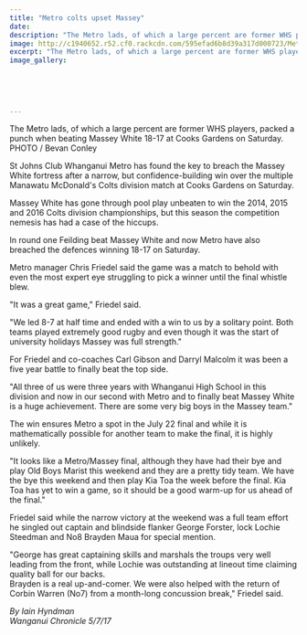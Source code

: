 ```yaml
---
title: "Metro colts upset Massey"
date: 
description: "The Metro lads, of which a large percent are former WHS players, packed a punch when beating Massey White 18-17 at Cooks Gardens on Saturday..."
image: http://c1940652.r52.cf0.rackcdn.com/595efad6b8d39a317d000723/Metro-beats-Massey-july-2017.jpg
excerpt: "The Metro lads, of which a large percent are former WHS players, packed a punch when beating Massey White 18-17 at Cooks Gardens on Saturday."
image_gallery:
    
    
    
    
    
---
```


<p><span>The Metro lads, of which a large percent are former WHS players, packed a punch when beating Massey White 18-17 at Cooks Gardens on Saturday. <br />PHOTO / Bevan Conley</span></p>
<p class="element element-paragraph">St Johns Club Whanganui Metro has found the key to breach the Massey White fortress after a narrow, but confidence-building win over the multiple Manawatu McDonald's Colts division match at Cooks Gardens on Saturday.</p>
<p class="element element-paragraph">Massey White has gone through pool play unbeaten to win the 2014, 2015 and 2016 Colts division championships, but this season the competition nemesis has had a case of the hiccups.</p>
<p class="element element-paragraph">In round one Feilding beat Massey White and now Metro have also breached the defences winning 18-17 on Saturday.</p>
<p class="element element-paragraph">Metro manager Chris Friedel said the game was a match to behold with even the most expert eye struggling to pick a winner until the final whistle blew.</p>
<p class="element element-paragraph">"It was a great game," Friedel said.</p>
<p class="element element-paragraph">"We led 8-7 at half time and ended with a win to us by a solitary point. Both teams played extremely good rugby and even though it was the start of university holidays Massey was full strength."</p>
<p class="element element-paragraph">For Friedel and co-coaches Carl Gibson and Darryl Malcolm it was been a five year battle to finally beat the top side.</p>
<p class="element element-paragraph">"All three of us were three years with Whanganui High School in this division and now in our second with Metro and to finally beat Massey White is a huge achievement. There are some very big boys in the Massey team."</p>
<p class="element element-paragraph">The win ensures Metro a spot in the July 22 final and while it is mathematically possible for another team to make the final, it is highly unlikely.</p>
<p class="element element-paragraph">"It looks like a Metro/Massey final, although they have had their bye and play Old Boys Marist this weekend and they are a pretty tidy team. We have the bye this weekend and then play Kia Toa the week before the final. Kia Toa has yet to win a game, so it should be a good warm-up for us ahead of the final."</p>
<p class="element element-paragraph">Friedel said while the narrow victory at the weekend was a full team effort he singled out captain and blindside flanker George Forster, lock Lochie Steedman and No8 Brayden Maua for special mention.</p>
<p class="element element-paragraph">"George has great captaining skills and marshals the troups very well leading from the front, while Lochie was outstanding at lineout time claiming quality ball for our backs.&nbsp;<br />Brayden is a real up-and-comer. We were also helped with the return of Corbin Warren (No7) from a month-long concussion break," Friedel said.</p>
<p><em>By Iain Hyndman</em><br /><em>Wanganui Chronicle 5/7/17</em></p>

